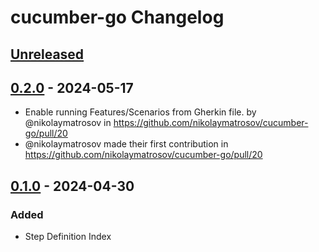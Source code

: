 <!-- Keep a Changelog guide -> https://keepachangelog.com -->

# cucumber-go Changelog

## [Unreleased]

## [0.2.0] - 2024-05-17

- Enable running Features/Scenarios from Gherkin file. by @nikolaymatrosov in https://github.com/nikolaymatrosov/cucumber-go/pull/20
- @nikolaymatrosov made their first contribution in https://github.com/nikolaymatrosov/cucumber-go/pull/20

## [0.1.0] - 2024-04-30

### Added

- Step Definition Index

[Unreleased]: https://github.com/nikolaymatrosov/cucumber-go/compare/v0.2.0...HEAD
[0.2.0]: https://github.com/nikolaymatrosov/cucumber-go/compare/v0.1.0...v0.2.0
[0.1.0]: https://github.com/nikolaymatrosov/cucumber-go/commits/v0.1.0
